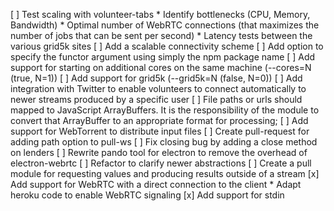 [ ] Test scaling with volunteer-tabs
    * Identify bottlenecks (CPU, Memory, Bandwidth)
    * Optimal number of WebRTC connections (that maximizes the number of jobs that can be sent per second)
    * Latency tests between the various grid5k sites
[ ] Add a scalable connectivity scheme
[ ] Add option to specify the functor argument using simply the npm package name
[ ] Add support for starting on additional cores on the same machine (--cores=N (true, N=1)) 
[ ] Add support for grid5k (--grid5k=N (false, N=0))
[ ] Add integration with Twitter to enable volunteers to connect automatically to newer streams produced by a specific user
[ ] File paths or urls should mapped to JavaScript ArrayBuffers. It is
    the responsibility of the module to convert that ArrayBuffer to an
    appropriate format for processing;
[ ] Add support for WebTorrent to distribute input files
[ ] Create pull-request for adding path option to pull-ws
[ ] Fix closing bug by adding a close method on lenders
[ ] Rewrite pando tool for electron to remove the overhead of electron-webrtc
[ ] Refactor to clarify newer abstractions
[ ] Create a pull module for requesting values and producing results 
    outside of a stream
[x] Add support for WebRTC with a direct connection to the client
    * Adapt heroku code to enable WebRTC signaling
[x] Add support for stdin
